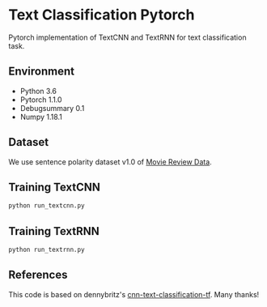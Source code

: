 Text Classification Pytorch
===

Pytorch implementation of TextCNN and TextRNN for text classification task.


## Environment
- Python 3.6
- Pytorch 1.1.0
- Debugsummary 0.1
- Numpy 1.18.1


## Dataset
We use sentence polarity dataset v1.0 of [Movie Review Data](http://www.cs.cornell.edu/people/pabo/movie-review-data).


## Training TextCNN
```bash
python run_textcnn.py
```

## Training TextRNN
```bash
python run_textrnn.py
```


## References
This code is based on dennybritz's [cnn-text-classification-tf](https://github.com/dennybritz/cnn-text-classification-tf).
Many thanks!
